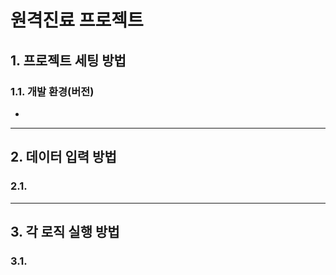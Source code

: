 # 원격진료 프로젝트

## 1. 프로젝트 세팅 방법
### 1.1. 개발 환경(버전)
- 

***
## 2. 데이터 입력 방법
### 2.1.

***
## 3. 각 로직 실행 방법
### 3.1.

